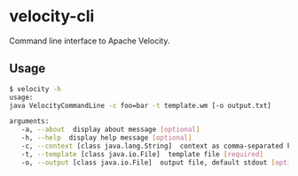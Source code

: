 velocity-cli
============

Command line interface to Apache Velocity.

## Usage

```bash
$ velocity -h
usage:
java VelocityCommandLine -c foo=bar -t template.wm [-o output.txt]

arguments:
   -a, --about  display about message [optional]
   -h, --help  display help message [optional]
   -c, --context [class java.lang.String]  context as comma-separated key value pairs [required]
   -t, --template [class java.io.File]  template file [required]
   -o, --output [class java.io.File]  output file, default stdout [optional]
```
